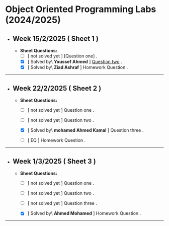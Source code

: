 # Object Oriented Programming Labs (2024/2025)

- ## Week 15/2/2025 ( Sheet 1 ) 
   
  - **Sheet Questions:**
	   - [ ] [ not solved yet ] [Question one] .
	   - [x] [ Solved by\ **Youssef Ahmed** ] [Question two](https://github.com/YoussefElbahnihy/OOP-Lab/blob/ccdc2075232975391ae8c306434f3e83e974a4c1/Sheet%201/Question%20one) .
	   - [x] [ Solved by\ **Ziad Ashraf** ] Homework Question .

---


- ## Week 22/2/2025 ( Sheet 2 ) 
   
  - **Sheet Questions:**
	   - [ ] [ not solved yet ] Question one .
	   - [ ] [ not solved yet ] Question two .
	   - [x] [ Solved by\ **mohamed Ahmed Kamal** ] Question three .
	   - [ ] [ EQ ] Homework Question .


---

- ## Week 1/3/2025 ( Sheet 3 ) 
   
  - **Sheet Questions:**
	   - [ ] [ not solved yet ] Question one .
	   - [ ] [ not solved yet ] Question two .
	   - [ ] [ not solved yet ] Question three .
	   - [x] [ Solved by\ **Ahmed Mohamed** ] Homework Question .
     

---
